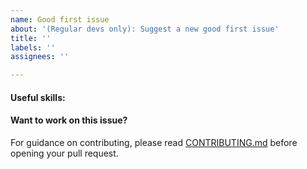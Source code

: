 ```yaml
---
name: Good first issue
about: '(Regular devs only): Suggest a new good first issue'
title: ''
labels: ''
assignees: ''

---
```


<!-- Needs the label "good first issue" assigned manually before or after opening -->

<!-- A good first issue is an uncontroversial issue, that has a relatively unique and obvious solution -->

<!-- Motivate the issue and explain the solution briefly -->

#### Useful skills:

<!-- (For example, “C++11 std::thread”, “Qt5 GUI and async GUI design” or “basic understanding of UFO mining and the UFO Core RPC interface”.) -->

#### Want to work on this issue?

For guidance on contributing, please read [CONTRIBUTING.md](https://github.com/UFO/UFO/blob/master/CONTRIBUTING.md) before opening your pull request.
